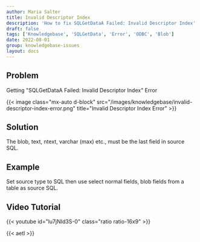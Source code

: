 ```yaml
---
author: Maria Salter
title: Invalid Descriptor Index
description: 'How to fix SQLGetDataA Failed: Invalid Descriptor Index'
draft: false
tags: ['Knowledgebase', 'SQLGetData', 'Error', 'ODBC', 'Blob']
date: 2022-08-01
group: knowledgebase-issues
layout: docs
---
```


## Problem

Getting "SQLGetDataA Failed: Invalid Descriptor Index" Error

{{< image class="mx-auto d-block"  src="/images/knowledgebase/invalid-descriptor-index-error.png" title="Invalid Descriptor Index Error" >}}

## Solution

The blob, text, ntext, varchar (max) etc., must be the last field in source SQL.

## Example

Set source type to SQL then use select normal fields, blob fields from a table as source SQL.

## Video Tutorial

{{< youtube id="lu7jNId3S-0" class="ratio ratio-16x9" >}}

{{< aetl >}}
